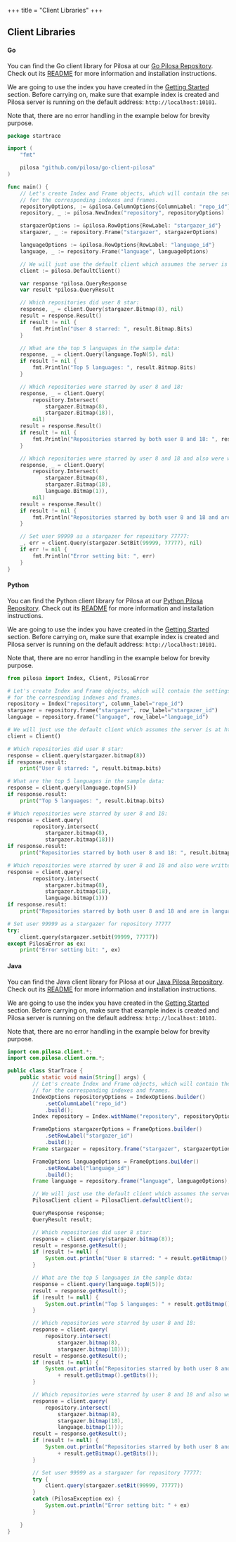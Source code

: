 +++
title = "Client Libraries"
+++

## Client Libraries


#### Go

You can find the Go client library for Pilosa at our [Go Pilosa Repository](https://github.com/pilosa/go-pilosa). Check out its [README](https://github.com/pilosa/go-pilosa/README.md) for more information and installation instructions.

We are going to use the index you have created in the [Getting Started](getting_started) section. Before carrying on, make sure that example index is created and Pilosa server is running on the default address: `http://localhost:10101`.

Note that, there are no error handling in the example below for brevity purpose.

```go
package startrace

import (
    "fmt"

    pilosa "github.com/pilosa/go-client-pilosa"
)

func main() {
    // Let's create Index and Frame objects, which will contain the settings
    // for the corresponding indexes and frames.
    repositoryOptions, := &pilosa.ColumnOptions{ColumnLabel: "repo_id"}
    repository, _ := pilosa.NewIndex("repository", repositoryOptions)

    stargazerOptions := &pilosa.RowOptions{RowLabel: "stargazer_id"}
    stargazer, _ := repository.Frame("stargazer", stargazerOptions)

    languageOptions := &pilosa.RowOptions{RowLabel: "language_id"}
    language, _ := repository.Frame("language", languageOptions)

    // We will just use the default client which assumes the server is at http://localhost:10101
    client := pilosa.DefaultClient()

    var response *pilosa.QueryResponse
    var result *pilosa.QueryResult

    // Which repositories did user 8 star:
    response, _ = client.Query(stargazer.Bitmap(8), nil)
    result = response.Result()
    if result != nil {
        fmt.Println("User 8 starred: ", result.Bitmap.Bits)
    }

    // What are the top 5 languages in the sample data:
    response, _ = client.Query(language.TopN(5), nil)
    if result != nil {
        fmt.Println("Top 5 languages: ", result.Bitmap.Bits)
    }

    // Which repositories were starred by user 8 and 18:
    response, _ = client.Query(
        repository.Intersect(
            stargazer.Bitmap(8),
            stargazer.Bitmap(18)),
        nil)
    result = response.Result()
    if result != nil {
        fmt.Println("Repositories starred by both user 8 and 18: ", result.Bitmap.Bits)
    }

    // Which repositories were starred by user 8 and 18 and also were written in language 1
    response, _ = client.Query(
        repository.Intersect(
            stargazer.Bitmap(8),
            stargazer.Bitmap(18),
            language.Bitmap(1)),
        nil)
    result = response.Result()
    if result != nil {
        fmt.Println("Repositories starred by both user 8 and 18 and are in language 1: ", result.Bitmap.Bits)
    }

    // Set user 99999 as a stargazer for repository 77777:
    _, err = client.Query(stargazer.SetBit(99999, 77777), nil)
    if err != nil {
        fmt.Println("Error setting bit: ", err)
    }
}
```

#### Python

You can find the Python client library for Pilosa at our [Python Pilosa Repository](https://github.com/pilosa/python-pilosa). Check out its [README](https://github.com/pilosa/python-pilosa/README.md) for more information and installation instructions.

We are going to use the index you have created in the [Getting Started](getting_started) section. Before carrying on, make sure that example index is created and Pilosa server is running on the default address: `http://localhost:10101`.

Note that, there are no error handling in the example below for brevity purpose.

```python
from pilosa import Index, Client, PilosaError

# Let's create Index and Frame objects, which will contain the settings
# for the corresponding indexes and frames.
repository = Index("repository", column_label="repo_id")
stargazer = repository.frame("stargazer", row_label="stargazer_id")
language = repository.frame("language", row_label="language_id")

# We will just use the default client which assumes the server is at http://localhost:10101
client = Client()

# Which repositories did user 8 star:
response = client.query(stargazer.bitmap(8))
if response.result:
    print("User 8 starred: ", result.bitmap.bits)

# What are the top 5 languages in the sample data:
response = client.query(language.topn(5))
if response.result:
    print("Top 5 languages: ", result.bitmap.bits)

# Which repositories were starred by user 8 and 18:
response = client.query(
        repository.intersect(
            stargazer.bitmap(8),
            stargazer.bitmap(18)))
if response.result:
    print("Repositories starred by both user 8 and 18: ", result.bitmap.bits)

# Which repositories were starred by user 8 and 18 and also were written in language 1
response = client.query(
        repository.intersect(
            stargazer.bitmap(8),
            stargazer.bitmap(18),
            language.bitmap(1)))
if response.result:
    print("Repositories starred by both user 8 and 18 and are in language 1: ", result.bitmap.bits)

# Set user 99999 as a stargazer for repository 77777
try:
    client.query(stargazer.setbit(99999, 77777))
except PilosaError as ex:
    print("Error setting bit: ", ex)

```

#### Java

You can find the Java client library for Pilosa at our [Java Pilosa Repository](https://github.com/pilosa/java-pilosa). Check out its [README](https://github.com/pilosa/java-pilosa/README.md) for more information and installation instructions.

We are going to use the index you have created in the [Getting Started](getting_started) section. Before carrying on, make sure that example index is created and Pilosa server is running on the default address: `http://localhost:10101`.

Note that, there are no error handling in the example below for brevity purpose.

```java
import com.pilosa.client.*;
import com.pilosa.client.orm.*;

public class StarTrace {
    public static void main(String[] args) {
        // Let's create Index and Frame objects, which will contain the settings
        // for the corresponding indexes and frames.
        IndexOptions repositoryOptions = IndexOptions.builder()
            .setColumnLabel("repo_id")
            .build();
        Index repository = Index.withName("repository", repositoryOptions);

        FrameOptions stargazerOptions = FrameOptions.builder()
            .setRowLabel("stargazer_id")
            .build();
        Frame stargazer = repository.frame("stargazer", stargazerOptions);

        FrameOptions languageOptions = FrameOptions.builder()
            .setRowLabel("language_id")
            .build();        
        Frame language = repository.frame("language", languageOptions);

        // We will just use the default client which assumes the server is at http://localhost:10101
        PilosaClient client = PilosaClient.defaultClient();

        QueryResponse response;
        QueryResult result;

        // Which repositories did user 8 star:
        response = client.query(stargazer.bitmap(8));
        result = response.getResult();
        if (result != null) {
            System.out.println("User 8 starred: " + result.getBitmap().getBits());
        }

        // What are the top 5 languages in the sample data:
        response = client.query(language.topN(5));
        result = response.getResult();
        if (result != null) {
            System.out.println("Top 5 languages: " + result.getBitmap().getBits());
        }

        // Which repositories were starred by user 8 and 18:
        response = client.query(
            repository.intersect(
                stargazer.bitmap(8),
                stargazer.bitmap(18)));
        result = response.getResult();
        if (result != null) {
            System.out.println("Repositories starred by both user 8 and 18: "
                + result.getBitmap().getBits());
        }

        // Which repositories were starred by user 8 and 18 and also were written in language 1
        response = client.query(
            repository.intersect(
                stargazer.bitmap(8),
                stargazer.bitmap(18),
                language.bitmap(1)));
        result = response.getResult();
        if (result != null) {
            System.out.println("Repositories starred by both user 8 and 18 and are in language 1: "
                + result.getBitmap().getBits());
        }

        // Set user 99999 as a stargazer for repository 77777:
        try {
            client.query(stargazer.setBit(99999, 77777))
        }
        catch (PilosaException ex) {
            System.out.println("Error setting bit: " + ex)
        }
        
    }
}
```
